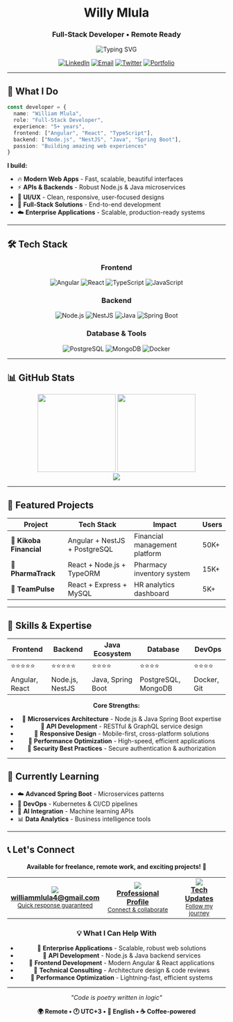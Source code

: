 <div align="center">

# Willy Mlula
### Full-Stack Developer • Remote Ready

<img src="https://readme-typing-svg.herokuapp.com?font=Fira+Code&size=20&duration=2500&pause=1000&color=00D4FF&center=true&vCenter=true&width=500&lines=Angular+%7C+React+Developer;Node.js+%7C+NestJS+Expert;Java+%7C+Spring+Boot;5%2B+Years+Experience;Available+Worldwide" alt="Typing SVG" />

[![LinkedIn](https://img.shields.io/badge/LinkedIn-0077B5?style=for-the-badge&logo=linkedin&logoColor=white)](https://www.linkedin.com/in/william-mlula-341a98147/)
[![Email](https://img.shields.io/badge/Email-EA4335?style=for-the-badge&logo=gmail&logoColor=white)](mailto:williammlula4@gmail.com)
[![Twitter](https://img.shields.io/badge/Twitter-1DA1F2?style=for-the-badge&logo=twitter&logoColor=white)](https://twitter.com/ndeanka)
[![Portfolio](https://img.shields.io/badge/Portfolio-FF5722?style=for-the-badge&logo=google-chrome&logoColor=white)](#)

</div>

---

## 🚀 What I Do

```typescript
const developer = {
  name: "William Mlula",
  role: "Full-Stack Developer",
  experience: "5+ years",
  frontend: ["Angular", "React", "TypeScript"],
  backend: ["Node.js", "NestJS", "Java", "Spring Boot"],
  passion: "Building amazing web experiences"
}
```

**I build:**
- 🔥 **Modern Web Apps** - Fast, scalable, beautiful interfaces
- ⚡ **APIs & Backends** - Robust Node.js & Java microservices  
- 🎨 **UI/UX** - Clean, responsive, user-focused designs
- 🚀 **Full-Stack Solutions** - End-to-end development
- ☁️ **Enterprise Applications** - Scalable, production-ready systems

---

## 🛠️ Tech Stack

<div align="center">

### Frontend
![Angular](https://img.shields.io/badge/Angular-DD0031?style=for-the-badge&logo=angular&logoColor=white)
![React](https://img.shields.io/badge/React-61DAFB?style=for-the-badge&logo=react&logoColor=black)
![TypeScript](https://img.shields.io/badge/TypeScript-007ACC?style=for-the-badge&logo=typescript&logoColor=white)
![JavaScript](https://img.shields.io/badge/JavaScript-F7DF1E?style=for-the-badge&logo=javascript&logoColor=black)

### Backend
![Node.js](https://img.shields.io/badge/Node.js-339933?style=for-the-badge&logo=node.js&logoColor=white)
![NestJS](https://img.shields.io/badge/NestJS-E0234E?style=for-the-badge&logo=nestjs&logoColor=white)
![Java](https://img.shields.io/badge/Java-ED8B00?style=for-the-badge&logo=openjdk&logoColor=white)
![Spring Boot](https://img.shields.io/badge/Spring_Boot-6DB33F?style=for-the-badge&logo=spring&logoColor=white)

### Database & Tools
![PostgreSQL](https://img.shields.io/badge/PostgreSQL-4169E1?style=for-the-badge&logo=postgresql&logoColor=white)
![MongoDB](https://img.shields.io/badge/MongoDB-47A248?style=for-the-badge&logo=mongodb&logoColor=white)
![Docker](https://img.shields.io/badge/Docker-2496ED?style=for-the-badge&logo=docker&logoColor=white)
</div>

---

## 📊 GitHub Stats

<div align="center">
  <img height="180em" src="https://github-readme-stats.vercel.app/api?username=ndeanka&show_icons=true&theme=tokyonight&hide_border=true&count_private=true" />
  <img height="180em" src="https://github-readme-stats.vercel.app/api/top-langs/?username=ndeanka&layout=compact&theme=tokyonight&hide_border=true" />
</div>

<div align="center">
  <img src="https://github-readme-streak-stats.herokuapp.com/?user=ndeanka&theme=tokyonight&hide_border=true" />
</div>

---

## 💼 Featured Projects

| Project | Tech Stack | Impact | Users |
|---------|------------|---------|-------|
| 🏦 **Kikoba Financial** | Angular + NestJS + PostgreSQL | Financial management platform | 50K+ |
| 💊 **PharmaTrack** | React + Node.js + TypeORM | Pharmacy inventory system | 15K+ |
| 👥 **TeamPulse** | React + Express + MySQL | HR analytics dashboard | 5K+ |

---

## 🌟 Skills & Expertise

<div align="center">

| Frontend | Backend | Java Ecosystem | Database | DevOps |
|----------|---------|----------------|----------|--------|
| ⭐⭐⭐⭐⭐ | ⭐⭐⭐⭐⭐ | ⭐⭐⭐⭐ | ⭐⭐⭐⭐ | ⭐⭐⭐⭐ |
| Angular, React | Node.js, NestJS | Java, Spring Boot | PostgreSQL, MongoDB | Docker, Git |

**Core Strengths:**
- 🔧 **Microservices Architecture** - Node.js & Java Spring Boot expertise
- 🎯 **API Development** - RESTful & GraphQL service design
- 📱 **Responsive Design** - Mobile-first, cross-platform solutions
- 🚀 **Performance Optimization** - High-speed, efficient applications
- 🔐 **Security Best Practices** - Secure authentication & authorization

</div>

---

## 🎯 Currently Learning

- ☁️ **Advanced Spring Boot** - Microservices patterns
- 🔄 **DevOps** - Kubernetes & CI/CD pipelines
- 🤖 **AI Integration** - Machine learning APIs
- 📊 **Data Analytics** - Business intelligence tools

---

## 📞 Let's Connect

<div align="center">

**Available for freelance, remote work, and exciting projects! 🚀**

<table>
  <tr>
    <td align="center">
      <a href="mailto:williammlula4@gmail.com">
        <img src="https://img.shields.io/badge/📧_Email-EA4335?style=for-the-badge&logo=gmail&logoColor=white"/>
        <br><b>williammlula4@gmail.com</b>
        <br><small>Quick response guaranteed</small>
      </a>
    </td>
    <td align="center">
      <a href="https://www.linkedin.com/in/william-mlula-341a98147/">
        <img src="https://img.shields.io/badge/💼_LinkedIn-0077B5?style=for-the-badge&logo=linkedin&logoColor=white"/>
        <br><b>Professional Profile</b>
        <br><small>Connect & collaborate</small>
      </a>
    </td>
    <td align="center">
      <a href="https://twitter.com/ndeanka">
        <img src="https://img.shields.io/badge/🐦_Twitter-1DA1F2?style=for-the-badge&logo=twitter&logoColor=white"/>
        <br><b>Tech Updates</b>
        <br><small>Follow my journey</small>
      </a>
    </td>
  </tr>
</table>

### 💡 What I Can Help With

- 🏢 **Enterprise Applications** - Scalable, robust web solutions
- 🔧 **API Development** - Node.js & Java backend services
- 🎨 **Frontend Development** - Modern Angular & React applications
- 👥 **Technical Consulting** - Architecture design & code reviews
- 🚀 **Performance Optimization** - Lightning-fast, efficient systems

---

*"Code is poetry written in logic"* 

**🌍 Remote • 🕐 UTC+3 • 💬 English • ☕ Coffee-powered**

</div>
